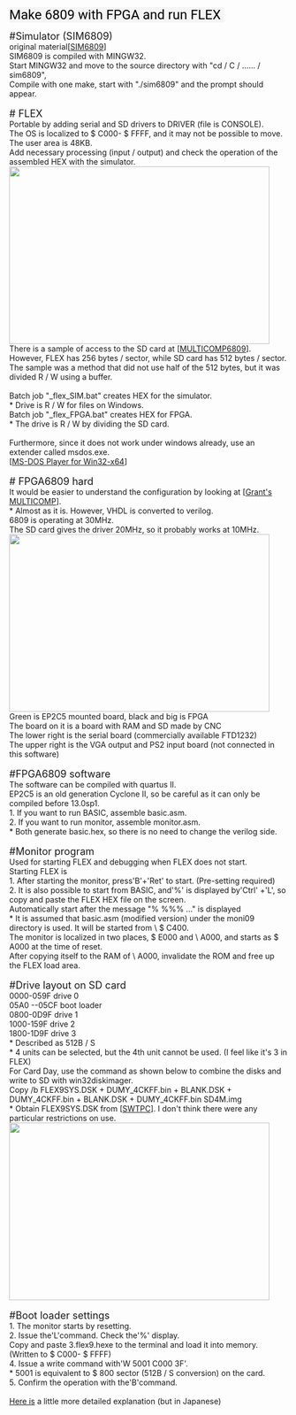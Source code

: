 <p><b><font size="+1"><span class="VIiyi" jsaction="mouseup:BR6jm" jsname="jqKxS" lang="en" style="-webkit-tap-highlight-color: transparent; display: inline; color: rgb(0, 0, 0); font-family: Roboto, RobotoDraft, Helvetica, Arial, sans-serif; font-size: 24px; font-style: normal; font-variant-ligatures: normal; font-variant-caps: normal; font-weight: 400; letter-spacing: normal; orphans: 2; text-align: start; text-indent: 0px; text-transform: none; white-space: pre-wrap; widows: 2; word-spacing: 0px; -webkit-text-stroke-width: 0px; background-color: rgb(245, 245, 245); text-decoration-thickness: initial; text-decoration-style: initial; text-decoration-color: initial;"><span jsaction="agoMJf:PFBcW;usxOmf:aWLT7;jhKsnd:P7O7bd,F8DmGf;Q4AGo:Gm7gYd,qAKMYb;uFUCPb:pvnm0e,pfE8Hb,PFBcW;f56efd:dJXsye;EnoYf:KNzws,ZJsZZ,JgVSJc;zdMJQc:cCQNKb,ZJsZZ,zchEXc;Ytrrj:JJDvdc;tNR8yc:GeFvjb;oFN6Ye:hij5Wb" jscontroller="Zl5N8" jsmodel="SsMkhd" jsname="txFAF" class="JLqJ4b ChMk0b" data-language-for-alternatives="en" data-language-to-translate-into="ja" data-phrase-index="0" jsdata="uqLsIf;_;$7" style="-webkit-tap-highlight-color: transparent; cursor: pointer;"><span jsaction="click:qtZ4nf,GFf3ac,tMZCfe; contextmenu:Nqw7Te,QP7LD; mouseout:Nqw7Te; mouseover:qtZ4nf,c2aHje" jsname="W297wb" style="-webkit-tap-highlight-color: transparent;">Make 6809 with FPGA and run FLEX</span></span></span><span style="color: rgb(0, 0, 0); font-family: Roboto, RobotoDraft, Helvetica, Arial, sans-serif; font-size: 24px; font-style: normal; font-variant-ligatures: normal; font-variant-caps: normal; font-weight: 400; letter-spacing: normal; orphans: 2; text-align: start; text-indent: 0px; text-transform: none; white-space: pre-wrap; widows: 2; word-spacing: 0px; -webkit-text-stroke-width: 0px; background-color: rgb(245, 245, 245); text-decoration-thickness: initial; text-decoration-style: initial; text-decoration-color: initial; display: inline !important; float: none;"> </span></font></b></p>
<p><font size="+1">#Simulator (SIM6809)</font><br>
<a>original material</a>[<a href="https://github.com/gordonjcp/sim6809">SIM6809</a>]<br>
SIM6809 is compiled with MINGW32.<br>
Start MINGW32 and move to the source directory with &quot;cd / C / ...... / sim6809&quot;,<br>
Compile with one make, start with &quot;./sim6809&quot; and the prompt should appear.<br>
<br>
<font size="+1"># FLEX</font><br>
Portable by adding serial and SD drivers to DRIVER (file is CONSOLE).<br>
The OS is localized to  $ C000-  $ FFFF, and it may not be possible to
move. The user area is 48KB.<br>
Add necessary processing (input / output) and check the operation of the assembled HEX with the simulator.<br>
<img src="https://qiita-image-store.s3.ap-northeast-1.amazonaws.com/0/159764/7c75402f-bf07-3757-a9c0-0a0f8d45fff9.jpeg" border="0" width="471" height="321"><br>
There is a sample of access to the SD card at [<a href="https://github.com/nealcrook/multicomp6809">MULTICOMP6809</a>].<br>
However, FLEX has 256 bytes / sector, while SD card has 512 bytes / sector.<br>
The sample was a method that did not use half of the 512 bytes, but it was divided R / W using a buffer.<br>
<br>
Batch job &quot;_flex_SIM.bat&quot; creates HEX for the simulator.<br>
* Drive is R / W for files on Windows.<br>
Batch job &quot;_flex_FPGA.bat&quot; creates HEX for FPGA.<br>
* The drive is R / W by dividing the SD card.<br>
<br>
Furthermore, since it does not work under windows already, use an extender called msdos.exe.<br>
[<a href="http://takeda-toshiya.my.coocan.jp/msdos/">MS-DOS Player for Win32-x64</a>] <br>
<br>
<font size="+1"># FPGA6809 hard</font><br>
It would be easier to understand the configuration by looking at [<a href="http://searle.x10host.com/Multicomp/index.html">Grant's MULTICOMP</a>].<br>
* Almost as it is. However, VHDL is converted to verilog.<br>
6809 is operating at 30MHz.<br>
The SD card gives the driver 20MHz, so it probably works at 10MHz.<br>
<img src="https://qiita-image-store.s3.ap-northeast-1.amazonaws.com/0/159764/349804fc-e164-1811-e8b5-367e0770675c.jpeg" border="0" width="471" height="321"><br>
Green is EP2C5 mounted board, black and big is FPGA<br>
The board on it is a board with RAM and SD made by CNC<br>
The lower right is the serial board (commercially available FTD1232)<br>
The upper right is the VGA output and PS2 input board (not connected in this software)<br>
<br>
<font size="+1">#FPGA6809 software</font><br>
The software can be compiled with quartus II.<br>
EP2C5 is an old generation Cyclone II, so be careful as it can only be compiled before 13.0sp1.<br>
1. If you want to run BASIC, assemble basic.asm.<br>
2. If you want to run monitor, assemble monitor.asm.<br>
* Both generate basic.hex, so there is no need to change the verilog side.<br>
<br>
<font size="+1">#Monitor program</font><br>
Used for starting FLEX and debugging when FLEX does not start.<br>
Starting FLEX is<br>
1. After starting the monitor, press'B'+'Ret' to start. (Pre-setting required)<br>
2. It is also possible to start from BASIC, and'%' is displayed by'Ctrl' +'L', so copy and paste the FLEX HEX file on the screen.<br>
Automatically start after the message &quot;% %%% ...&quot; is displayed<br>
* It is assumed that basic.asm (modified version) under the moni09 directory is used. It will be started from \ $ C400.<br>
The monitor is localized in two places,  $ E000 and \  A000, and starts
as  $ A000 at the time of reset.<br>
After copying itself to the RAM of \  A000, invalidate the ROM and free
up the FLEX load area.<br>
<br>
<font size="+1">#Drive layout on SD card</font><br>
0000-059F drive 0<br>
05A0 --05CF boot loader<br>
0800-0D9F drive 1<br>
1000-159F drive 2<br>
1800-1D9F drive 3<br>
* Described as 512B / S<br>
* 4 units can be selected, but the 4th unit cannot be used. (I feel like it's 3 in FLEX)<br>
For Card Day, use the command as shown below to combine the disks and write to SD with win32diskimager.<br>
Copy /b FLEX9SYS.DSK + DUMY_4CKFF.bin + BLANK.DSK + DUMY_4CKFF.bin + BLANK.DSK + DUMY_4CKFF.bin SD4M.img<br>
* Obtain FLEX9SYS.DSK from [<a href="http://www.evenson-consulting.com/swtpc/">SWTPC</a>]. I don't think there were any particular restrictions on use.<br>
<img src="https://qiita-image-store.s3.ap-northeast-1.amazonaws.com/0/159764/d2ff437a-967f-e79b-c445-35f715b8c79c.jpeg" border="0" width="471" height="321"><br>
<br>
<font size="+1">#Boot loader settings</font><br>
1. The monitor starts by resetting.<br>
2. Issue the'L'command. Check the'%' display.<br>
Copy and paste 3.flex9.hexe to the terminal and load it into memory. (Written
to  $ C000- $ FFFF)<br>
4. Issue a write command with'W 5001 C000 3F'.<br>
* 5001 is equivalent to  $ 800 sector (512B / S conversion) on the card.<br>
5. Confirm the operation with the'B'command.<br>
<br>
<a href="https://qiita.com/hi631/items/5b386fb230afcc87c66d">Here is</a> a little more detailed explanation (but in Japanese) <br>
<br>
</p>

